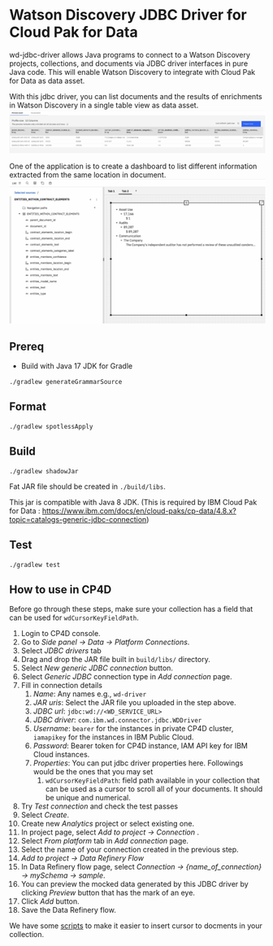 # Watson Discovery JDBC Driver for Cloud Pak for Data

wd-jdbc-driver allows Java programs to connect to a Watson Discovery projects, collections, and documents via JDBC driver interfaces in pure Java code. This will enable Watson Discovery to integrate with Cloud Pak for Data as data asset.

With this jdbc driver, you can list documents and the results of enrichments in Watson Discovery in a single table view as data asset.
![discovery_documents_in_data_asset](https://raw.githubusercontent.com/IBM/wd-jdbc-driver/images/images/discovery_documents_in_data_asset.png)

One of the application is to create a dashboard to list different information extracted from the same location in document.
![visualize_annotations_grouped_by_location](https://raw.githubusercontent.com/IBM/wd-jdbc-driver/images/images/visualize_annotations_grouped_by_location.png)

## Prereq

- Build with Java 17 JDK for Gradle

```shell
./gradlew generateGrammarSource
```

## Format

```shell
./gradlew spotlessApply
```

## Build

```shell
./gradlew shadowJar
```

Fat JAR file should be created in `./build/libs`. 

This jar is compatible with Java 8 JDK. (This is required by IBM Cloud Pak for Data : https://www.ibm.com/docs/en/cloud-paks/cp-data/4.8.x?topic=catalogs-generic-jdbc-connection)

## Test

```shell
./gradlew test
```

## How to use in CP4D

Before go through these steps, make sure your collection has a field that can be used for `wdCursorKeyFieldPath`.

1. Login to CP4D console.
2. Go to *Side panel -> Data -> Platform Connections*.
3. Select *JDBC drivers* tab
4. Drag and drop the JAR file built in `build/libs/` directory.
5. Select *New generic JDBC connection* button.
6. Select *Generic JDBC* connection type in *Add connection* page.
7. Fill in connection details
   1. *Name*: Any names e.g., `wd-driver`
   2. *JAR uris*: Select the JAR file you uploaded in the step above.
   3. *JDBC url*: `jdbc:wd://<WD_SERVICE_URL>`
   4. *JDBC driver*: `com.ibm.wd.connector.jdbc.WDDriver`
   5. *Username*: `bearer` for the instances in private CP4D cluster, `iamapikey` for the instances in IBM Public Cloud.
   6. *Password*: Bearer token for CP4D instance, IAM API key for IBM Cloud instances.
   7. *Properties*: You can put jdbc driver properties here. Followings would be the ones that you may set
       1. `wdCursorKeyFieldPath`: field path available in your collection that can be used as a cursor to scroll all of your documents. It should be unique and numerical.
8. Try *Test connection* and check the test passes
9. Select *Create*.
10. Create new *Analytics* project or select existing one.
11. In project page, select *Add to project -> Connection* .
12. Select *From platform* tab in *Add connection* page.
13. Select the name of your connection created in the previous step.
14. *Add to project -> Data Refinery Flow*
15. In Data Refinery flow page, select *Connection -> {name_of_connection} -> mySchema -> sample*.
16. You can preview the mocked data generated by this JDBC driver by clicking *Preview* button that has the mark of an eye.
17. Click *Add* button.
18. Save the Data Refinery flow.

We have some [scripts](/scripts) to make it easier to insert cursor to docments in your collection.